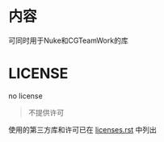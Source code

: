 # 内容
可同时用于Nuke和CGTeamWork的库

# LICENSE
no license
> 不提供许可

使用的第三方库和许可已在 [licenses.rst](https://github.com/WuLiFang/wlf-doc/blob/master/source/licenses.rst) 中列出